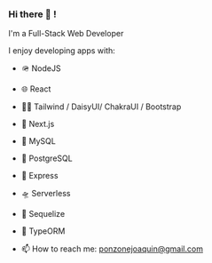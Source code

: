 ### Hi there 👋 !

I'm a Full-Stack Web Developer

I enjoy developing apps with:

-  🪖  NodeJS
-  🌐  React
-  💅🏽  Tailwind / DaisyUI/ ChakraUI / Bootstrap
-  🔼  Next.js
-  🐬  MySQL
-  🐘  PostgreSQL
-  🚀  Express
-  🛸  Serverless
-  🧩  Sequelize
-  🧩  TypeORM

- 📫 How to reach me: ponzonejoaquin@gmail.com

